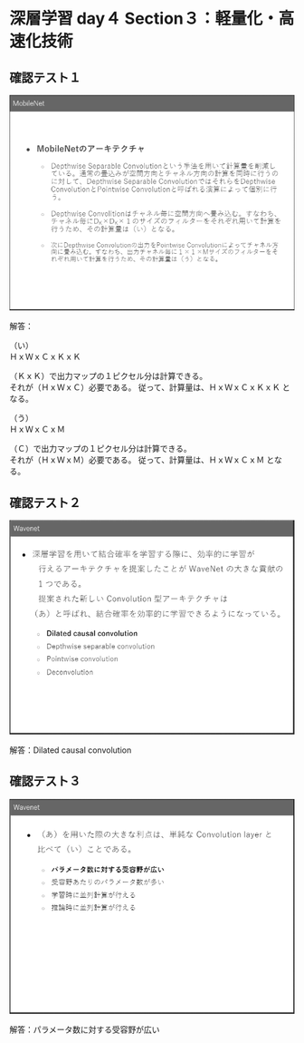 # 深層学習 day４ Section３：軽量化・高速化技術

## 確認テスト１

<p align="center">
    <img src="https://github.com/ontheroad2021/RabbitChallenge/blob/main/images/4_2_3_2_Review_Test_01.png"> 
</p>

解答：

（い）  
ＨｘＷｘＣｘＫｘＫ  

（ＫｘＫ）で出力マップの１ピクセル分は計算できる。  
それが（ＨｘＷｘＣ）必要である。
従って、計算量は、ＨｘＷｘＣｘＫｘＫ となる。 


（う）  
ＨｘＷｘＣｘＭ  

（Ｃ）で出力マップの１ピクセル分は計算できる。  
それが（ＨｘＷｘＭ）必要である。
従って、計算量は、ＨｘＷｘＣｘＭ となる。 

## 確認テスト２

<p align="center">
    <img src="https://github.com/ontheroad2021/RabbitChallenge/blob/main/images/4_2_3_2_Review_Test_02.png"> 
</p>

解答：Dilated causal convolution

## 確認テスト３

<p align="center">
    <img src="https://github.com/ontheroad2021/RabbitChallenge/blob/main/images/4_2_3_2_Review_Test_03.png"> 
</p>

解答：パラメータ数に対する受容野が広い

